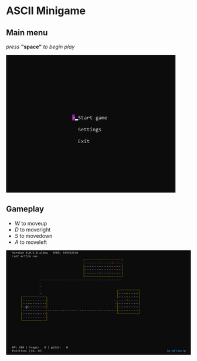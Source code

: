 # ASCII Minigame

## Main menu
*press* __"space"__ *to begin play*

![startgame](img/startgame.png)

## Gameplay
- *W* to moveup
- *D* to moveright
- *S* to movedown
- *A* to moveleft

![startgame](img/gameplay.png)
